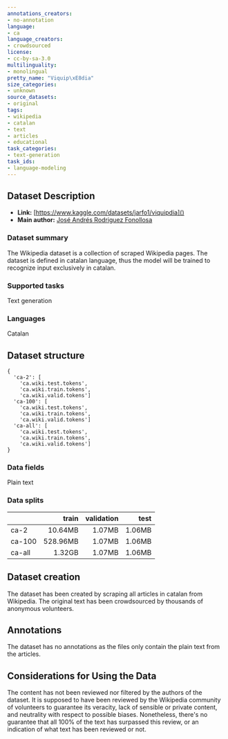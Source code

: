 ```yaml
---
annotations_creators:
- no-annotation
language:
- ca
language_creators:
- crowdsourced
license:
- cc-by-sa-3.0
multilinguality:
- monolingual
pretty_name: "Viquip\xE8dia"
size_categories:
- unknown
source_datasets:
- original
tags:
- wikipedia
- catalan
- text
- articles
- educational
task_categories:
- text-generation
task_ids:
- language-modeling
---
```


## Dataset Description

- **Link:** [https://www.kaggle.com/datasets/jarfo1/viquipdia]()
- **Main author:** [José Andrés Rodriguez Fonollosa](https://www.kaggle.com/jarfo1)

### Dataset summary

The Wikipedia dataset is a collection of scraped Wikipedia pages. The dataset is defined in catalan language, thus the model will be trained to recognize input exclusively in catalan.

### Supported tasks

Text generation

### Languages

Catalan

## Dataset structure

```
{
  'ca-2': [
    'ca.wiki.test.tokens',
    'ca.wiki.train.tokens',
    'ca.wiki.valid.tokens']
  'ca-100': [
    'ca.wiki.test.tokens',
    'ca.wiki.train.tokens',
    'ca.wiki.valid.tokens']
  'ca-all': [
    'ca.wiki.test.tokens',
    'ca.wiki.train.tokens',
    'ca.wiki.valid.tokens']
}
```

### Data fields

Plain text

### Data splits

|                         | train  | validation | test |
|-------------------------|-------:|-----------:|-----:|
| ca-2                    |10.64MB |1.07MB      |1.06MB|
| ca-100                  |528.96MB|1.07MB      |1.06MB|
| ca-all                  |1.32GB  |1.07MB      |1.06MB|

## Dataset creation

The dataset has been created by scraping all articles in catalan from Wikipedia. The original text has been crowdsourced by thousands of anonymous volunteers.

## Annotations

The dataset has no annotations as the files only contain the plain text from the articles.

## Considerations for Using the Data

The content has not been reviewed nor filtered by the authors of the dataset. It is supposed to have been reviewed by the Wikipedia community of volunteers to guarantee its veracity, lack of sensible or private content, and neutrality with respect to possible biases. Nonetheless, there's no guarantee that all 100% of the text has surpassed this review, or an indication of what text has been reviewed or not.

